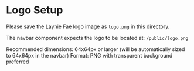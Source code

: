# Logo Setup

Please save the Laynie Fae logo image as `logo.png` in this directory.

The navbar component expects the logo to be located at:
`/public/logo.png`

Recommended dimensions: 64x64px or larger (will be automatically sized to 64x64px in the navbar)
Format: PNG with transparent background preferred